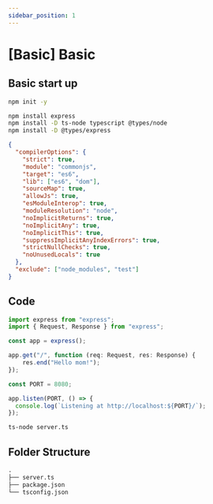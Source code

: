 ```yaml
---
sidebar_position: 1
---
```


# [Basic] Basic 

## Basic start up

```bash title="Terminal"
npm init -y

npm install express
npm install -D ts-node typescript @types/node
npm install -D @types/express
```

```json title="tsconfig.json"
{
  "compilerOptions": {
    "strict": true,
    "module": "commonjs",
    "target": "es6",
    "lib": ["es6", "dom"],
    "sourceMap": true,
    "allowJs": true,
    "esModuleInterop": true,
    "moduleResolution": "node",
    "noImplicitReturns": true,
    "noImplicitAny": true,
    "noImplicitThis": true,
    "suppressImplicitAnyIndexErrors": true,
    "strictNullChecks": true,
    "noUnusedLocals": true
  },
  "exclude": ["node_modules", "test"]
}
```

## Code

```ts title="server.ts"
import express from "express";
import { Request, Response } from "express";

const app = express();

app.get("/", function (req: Request, res: Response) {
    res.end("Hello mom!");
});

const PORT = 8080;

app.listen(PORT, () => {
  console.log(`Listening at http://localhost:${PORT}/`);
});
```

```bash title="Terminal"
ts-node server.ts
```

## Folder Structure
```md
.
├── server.ts
├── package.json
└── tsconfig.json
```